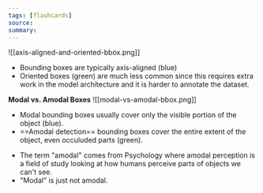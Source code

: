 ```yaml
---
tags: [flashcards]
source:
summary:
---
```


![[axis-aligned-and-oriented-bbox.png]]
- Bounding boxes are typically axis-aligned (blue)
- Oriented boxes (green) are much less common since this requires extra work in the model architecture and it is harder to annotate the dataset.

**Modal vs. Amodal Boxes**
![[modal-vs-amodal-bbox.png]]
- Modal bounding boxes usually cover only the visible portion of the object (blue).
- ==Amodal detection== bounding boxes cover the entire extent of the object, even occuluded parts (green).
<!--SR:!2024-03-02,294,310-->

- The term "amodal" comes from Psychology where amodal perception is a field of study looking at how humans perceive parts of objects we can't see.
- "Modal" is just not amodal.